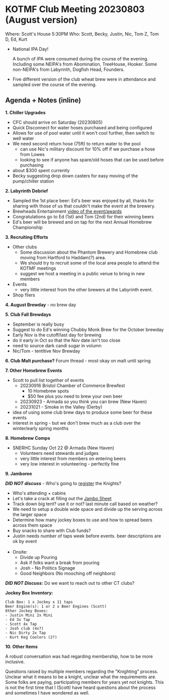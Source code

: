 # KOTMF Club Meeting 20230803 (August version)
Where: Scott's House
5:30PM
Who: Scott, Becky, Justin, Nic, Tom Z, Tom D, Ed, Kurt 

- National IPA Day!

    A bunch of IPA were consumed during the course of the evening. Including some NEIPA's from Abomination, TreeHouse, Hooker. Some non-NEIPA's from Labyrinth, Dogfish Head, Founders.

- Five different version of the club wheat brew were in attendance and sampled over the course of the evening.

## Agenda + Notes (inline)
**1. Chiller Upgrades**
- CFC should arrive on Saturday (20230805)
- Quick Disconnect for water hoses purchased and being configured
- Allows for use of pool water until it won't cool further, then switch to well water
- We need second return hose (75ft) to return water to the pool
    - can use Nic's military discount for 10% off if we purchase a hose from Lowes
    - looking to see if anyone has spare/old hoses that can be used before purchasing
- about $300 spent currently
- Becky suggesting drop down casters for easy moving of the pump/chiller station

**2. Labyrinth Debrief**
- Sampled the 1st place beer:
        Ed's beer was enjoyed by all, thanks for sharing with those of us that couldn't make the event at the brewery.
- Brewheads Entertainment [video of the event/awards](https://fb.watch/mcKuGm4jL0)
- Congratulations go to Ed (1st) and Tom (2nd) for their winning beers
- Ed's beer will be brewed and on tap for the next Annual Homebrew Championship

**3. Recruiting Efforts**
- Other clubs
    - Some discussion about the Phantom Brewery and Homebrew club moving from Hartford to Haddam(?) area.
    - We should try to recruit some of the local area people to attend the KOTMF meetings
    - suggest we host a meeting in a public venue to bring in new members
- Events
    - very little interest from the other brewers at the Labyrinth event.
- Shop fliers

**4. August Brewday**
    - no brew day

**5. Club Fall Brewdays**
- September is really busy
- Suggest to do Ed's winning Chubby Monk Brew for the October brewday
- Early Nov is the cutoff/last day for brewing
- do it early in Oct so that the Nov date isn't too close
- need to source dark candi sugar in volumn   
- Nic/Tom - tentitive Nov Brewday

**6. Club Malt purchase?**
    Forum thread - most okay on malt until spring

**7. Other Homebrew Events**
- Scott to pull list together of events
    - 20230916 Bristol Chamber of Commerce Brewfest
        - 10 Homebrew spots
        - $50 fee plus you need to brew your own beer
    - 20230923 - Armada so you think you can brew (New Haven)
    - 20231021 - Smoke in the Valley (Derby)
- idea of using some club brew days to produce some beer for these events
- interest in spring - but we don't brew much as a club over the winter/early spring months

**8. Homebrew Comps**
- SNERHC Sunday Oct 22 @ Armada (New Haven)
    - Volunteers need stewards and judges
    - very little interest from members on entering beers
    - very low interest in volunteering - perfectly fine

**9. Jamboree**

**_DID NOT discuss_** - Who's going to [register](http://www.homebrewersjamboree.com) the Knights?
- Who's attending + cabins
- Let's take a crack at filling out the [Jambo Sheet](https://docs.google.com/spreadsheets/d/1ZmaaCoLiDPRv6xkrrBSLQ_dTQviO3R-rKbP48FgRowo/edit#gid=1753158337)
- Track down big tent? use it or not? last minute call based on weather?
- We need to setup a double wide space and divide up the serving across the larger space
- Determine how many jockey boxes to use and how to spread beers across them space
- Buy snacks to share with Club funds?
- Justin needs number of taps week before events.  beer descriptions are ok by event
<br><br>
- Onsite:
    - Divide up Pouring
    - Ask if folks want a break from pouring
    - Josh - No Politics Signage
    - Good Neighbors (No mooching off neighbors)

**_DID NOT Discuss:_** Do we want to reach out to other CT clubs?

**Jockey Box Inventory:**
```
Club Box: 1 x Jockey x 11 taps
Beer Engine(s): 1 or 2 x Beer Engines (Scott) 
Other Jockey Boxes:
- Justin Mini 2x Mini
- Ed 3x Tap
- Scott 4x Tap
- Josh club (4x?)
- Nic Dirty 2x Tap
- Kurt Keg Coolers (2?)
```

**10. Other Items**

A robust conversation was had regarding membership, how to be more inclusive.

Questions raised by multiple members regarding the "Knighting" process. Unclear what it means to be a knight, unclear what the requirements are. Some folks are paying, participating members for years yet not knights. This is not the first time that I (Scott) have heard questions about the process and sometimes I have wondered as well.